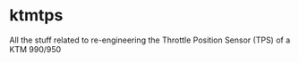 # ktmtps
All the stuff related to re-engineering the Throttle Position Sensor (TPS) of a KTM 990/950 
